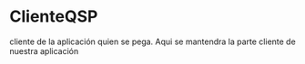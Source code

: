 # ClienteQSP
cliente de la aplicación quien se pega.
Aqui se mantendra la parte cliente de nuestra aplicación
